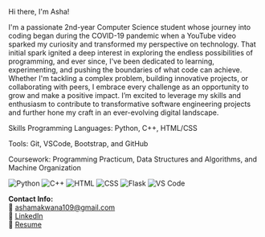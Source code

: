 Hi there, I'm Asha!

I'm a passionate 2nd-year Computer Science student whose journey into coding began during the COVID-19 pandemic 
when a YouTube video sparked my curiosity and transformed my perspective on technology. That initial spark ignited 
a deep interest in exploring the endless possibilities of programming, and ever since, I've been dedicated to learning, 
experimenting, and pushing the boundaries of what code can achieve. Whether I'm tackling a complex problem, building 
innovative projects, or collaborating with peers, I embrace every challenge as an opportunity to grow and make a positive 
impact. I’m excited to leverage my skills and enthusiasm to contribute to transformative software engineering projects and 
further hone my craft in an ever-evolving digital landscape.

Skills Programming Languages: Python, C++, HTML/CSS

Tools: Git, VSCode, Bootstrap, and GitHub

Coursework: Programming Practicum, Data Structures and Algorithms, and Machine Organization

![Python](https://img.shields.io/badge/Python-3776AB?style=for-the-badge&logo=python&logoColor=white)
![C++](https://img.shields.io/badge/C++-00599C?style=for-the-badge&logo=c%2B%2B&logoColor=white)
![HTML](https://img.shields.io/badge/HTML5-E34F26?style=for-the-badge&logo=html5&logoColor=white)
![CSS](https://img.shields.io/badge/CSS3-1572B6?style=for-the-badge&logo=css3&logoColor=white)
![Flask](https://img.shields.io/badge/Flask-000000?style=for-the-badge&logo=flask&logoColor=white)
![VS Code](https://img.shields.io/badge/VSCode-007ACC?style=for-the-badge&logo=visual-studio-code&logoColor=white)


**Contact Info:**  
📧 [ashamakwana109@gmail.com](mailto:ashamakwana109@gmail.com)  
🔗 [LinkedIn](https://www.linkedin.com/in/a-mak/)  
📄 [Resume](https://docs.google.com/document/d/1HwqLgztaNpZAAPexx7JnOPcay9n2PMqK/edit?usp=sharing)
<!---
ashamak11/ashamak11 is a ✨ special ✨ repository because its `README.md` (this file) appears on your GitHub profile.
You can click the Preview link to take a look at your changes.
--->
